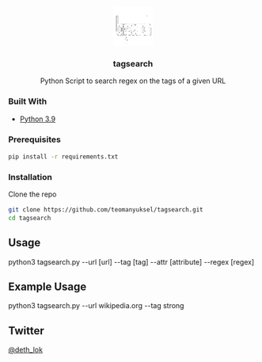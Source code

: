 <div id="top"></div>

<!-- PROJECT SHIELDS -->
<!--
*** I'm using markdown "reference style" links for readability.
*** Reference links are enclosed in brackets [ ] instead of parentheses ( ).
*** See the bottom of this document for the declaration of the reference variables
*** for contributors-url, forks-url, etc. This is an optional, concise syntax you may use.
*** https://www.markdownguide.org/basic-syntax/#reference-style-links
-->

<!-- PROJECT LOGO -->
<br />
<div align="center">
  <a href="https://github.com/teomanyuksel/tagsearch">
    <img src="images/logo.png" alt="Logo" width="80" height="80">
  </a>

<h3 align="center">tagsearch</h3>

  <p align="center">
    Python Script to search regex on the tags of a given URL
    <br />
  </p>
</div>


<!-- ABOUT THE PROJECT -->

### Built With

* [Python 3.9](https://python.org/)


### Prerequisites

  ```sh
  pip install -r requirements.txt
  ```

### Installation

Clone the repo
   ```sh
   git clone https://github.com/teomanyuksel/tagsearch.git
   cd tagsearch
   ```

## Usage

python3 tagsearch.py --url [url] --tag [tag] --attr [attribute] --regex [regex]

## Example Usage

python3 tagsearch.py --url wikipedia.org --tag strong



<!-- CONTACT -->
## Twitter

[@deth_lok](https://twitter.com/deth_lok)


<!-- MARKDOWN LINKS & IMAGES -->
<!-- https://www.markdownguide.org/basic-syntax/#reference-style-links -->
[contributors-shield]: https://img.shields.io/github/contributors/github_username/repo_name.svg?style=for-the-badge
[contributors-url]: https://github.com/github_username/repo_name/graphs/contributors
[forks-shield]: https://img.shields.io/github/forks/github_username/repo_name.svg?style=for-the-badge
[forks-url]: https://github.com/github_username/repo_name/network/members
[stars-shield]: https://img.shields.io/github/stars/github_username/repo_name.svg?style=for-the-badge
[stars-url]: https://github.com/github_username/repo_name/stargazers
[issues-shield]: https://img.shields.io/github/issues/github_username/repo_name.svg?style=for-the-badge
[issues-url]: https://github.com/github_username/repo_name/issues
[license-shield]: https://img.shields.io/github/license/github_username/repo_name.svg?style=for-the-badge
[license-url]: https://github.com/github_username/repo_name/blob/master/LICENSE.txt
[linkedin-shield]: https://img.shields.io/badge/-LinkedIn-black.svg?style=for-the-badge&logo=linkedin&colorB=555
[linkedin-url]: https://linkedin.com/in/linkedin_username
[product-screenshot]: images/screenshot.png
